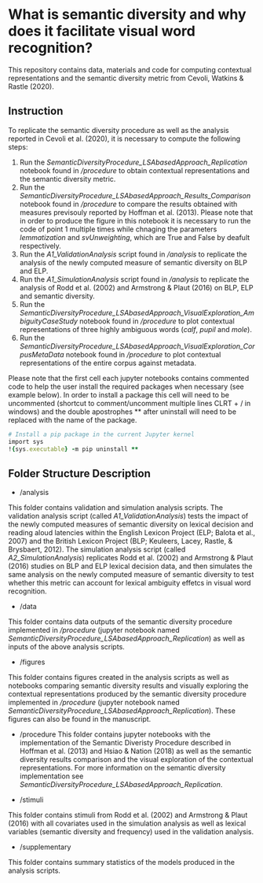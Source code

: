# What is semantic diversity and why does it facilitate visual word recognition?
 
This repository contains data, materials and code for computing contextual representations and the semantic diversity metric from Cevoli, Watkins & Rastle (2020).  



## Instruction

To replicate the semantic diversity procedure as well as the analysis reported in Cevoli et al. (2020), it is necessary to compute the following steps:
1. Run the *SemanticDiversityProcedure_LSAbasedApproach_Replication* notebook found in */procedure* to obtain contextual representations and the semantic diversity metric.
2. Run the *SemanticDiversityProcedure_LSAbasedApproach_Results_Comparison* notebook found in */procedure* to compare the results obtained with measures previsouly reported by Hoffman et al. (2013). Please note that in order to produce the figure in this notebook it is necessary to run the code of point 1 multiple times while chnaging the parameters *lemmatization* and *svUnweighting*, which are True and False by deafult respectively. 
3. Run the *A1_ValidationAnalysis* script found in */analysis* to replicate the analysis of the newly computed measure of semantic diversity on BLP and ELP.
4. Run the *A1_SimulationAnalysis* script found in */analysis* to replicate the analysis of Rodd et al. (2002) and Armstrong & Plaut (2016) on BLP, ELP and semantic diversity. 
5. Run the *SemanticDiversityProcedure_LSAbasedApproach_VisualExploration_AmbiguityCaseStudy* notebook found in */procedure* to plot contextual representations of three highly ambiguous words (*calf*, *pupil* and *mole*). 
6. Run the *SemanticDiversityProcedure_LSAbasedApproach_VisualExploration_CorpusMetaData* notebook found in */procedure* to plot contextual representations of the entire corpus against metadata.


Please note that the first cell each jupyter notebooks contains commented code to help the user install the required packages when necessary (see example below). In order to install a package this cell will need to be uncommented (shortcut to comment/uncomment multiple lines CLRT + / in windows) and the double apostrophes ** after uninstall will need to be replaced with the name of the package. 

```ruby
# Install a pip package in the current Jupyter kernel
import sys
!{sys.executable} -m pip uninstall **
```



## Folder Structure Description 

* /analysis

 This folder contains validation and simulation analysis scripts. 
 The validation analysis script (called *A1_ValidationAnalysis*) tests the impact of the newly computed measures of semantic diversity on lexical decision and reading aloud latencies within the English Lexicon Project (ELP; Balota et al., 2007) and the British Lexicon Project (BLP; Keuleers, Lacey, Rastle, & Brysbaert, 2012). The simulation analysis script (called *A2_SimulationAnalysis*) replicates Rodd et al. (2002) and Armstrong & Plaut (2016) studies on BLP and ELP lexical decision data, and then simulates the same analysis on the newly computed measure of semantic diversity to test whether this metric can account for lexical ambiguity effetcs in visual word recognition. 

* /data

This folder contains data outputs of the semantic diversity procedure implemented in */procedure* (jupyter notebook named *SemanticDiversityProcedure_LSAbasedApproach_Replication*) as well as inputs of the above analysis scripts. 

* /figures

This folder contains figures created in the analysis scripts as well as notebooks comparing semantic diversity results and visually exploring the contextual representations produced by the semantic diversity procedure implemented in */procedure* (jupyter notebook named *SemanticDiversityProcedure_LSAbasedApproach_Replication*). These figures can also be found in the manuscript. 

* /procedure
This folder contains jupyter notebooks with the implementation of the Semantic Diveristy Procedure described in Hoffman et al. (2013) and Hsiao & Nation (2018) as well as the semantic diversity results comparison and the visual exploration of the contextual representations. For more information on the semantic diversity implementation see *SemanticDiversityProcedure_LSAbasedApproach_Replication*. 

* /stimuli 

This folder contains stimuli from Rodd et al. (2002) and Armstrong & Plaut (2016) with all covariates used in the simulation analysis as well as lexical variables (semantic diversity and frequency) used in the validation analysis. 

* /supplementary

This folder contains summary statistics of the models produced in the analysis scripts. 

